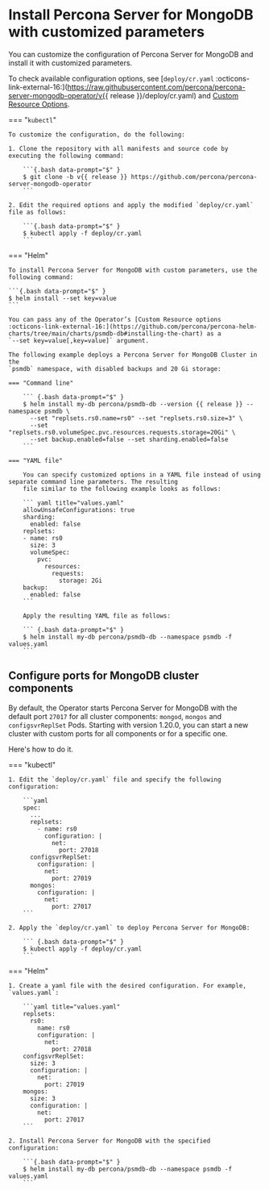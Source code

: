 # Install Percona Server for MongoDB with customized parameters

You can customize the configuration of Percona Server for MongoDB and install it with customized parameters.

To check available configuration options, see [`deploy/cr.yaml`  :octicons-link-external-16:](https://raw.githubusercontent.com/percona/percona-server-mongodb-operator/v{{ release }}/deploy/cr.yaml) and [Custom Resource Options](operator.md).

=== "`kubectl`"

    To customize the configuration, do the following:

    1. Clone the repository with all manifests and source code by executing the following command:

        ```{.bash data-prompt="$" }
        $ git clone -b v{{ release }} https://github.com/percona/percona-server-mongodb-operator
        ```

    2. Edit the required options and apply the modified `deploy/cr.yaml` file as follows:

        ```{.bash data-prompt="$" }
        $ kubectl apply -f deploy/cr.yaml
        ```

=== "Helm"

    To install Percona Server for MongoDB with custom parameters, use the following command:
    
    ```{.bash data-prompt="$" }
    $ helm install --set key=value
    ```

    You can pass any of the Operator’s [Custom Resource options  :octicons-link-external-16:](https://github.com/percona/percona-helm-charts/tree/main/charts/psmdb-db#installing-the-chart) as a
    `--set key=value[,key=value]` argument.

    The following example deploys a Percona Server for MongoDB Cluster in the
    `psmdb` namespace, with disabled backups and 20 Gi storage:

    === "Command line"

        ``` {.bash data-prompt="$" }
        $ helm install my-db percona/psmdb-db --version {{ release }} --namespace psmdb \
          --set "replsets.rs0.name=rs0" --set "replsets.rs0.size=3" \
          --set "replsets.rs0.volumeSpec.pvc.resources.requests.storage=20Gi" \
          --set backup.enabled=false --set sharding.enabled=false
        ``` 

    === "YAML file"

        You can specify customized options in a YAML file instead of using separate command line parameters. The resulting
        file similar to the following example looks as follows:        

        ``` yaml title="values.yaml"
        allowUnsafeConfigurations: true
        sharding:
          enabled: false
        replsets:
        - name: rs0
          size: 3
          volumeSpec:
            pvc:
              resources:
                requests:
                  storage: 2Gi
        backup:
          enabled: false
        ```        

        Apply the resulting YAML file as follows:        

        ``` {.bash data-prompt="$" }
        $ helm install my-db percona/psmdb-db --namespace psmdb -f values.yaml
        ```

## Configure ports for MongoDB cluster components

By default, the Operator starts Percona Server for MongoDB with the default port `27017` for all cluster components: `mongod`, `mongos` and `configsvrReplSet` Pods. Starting with version 1.20.0, you can start a new cluster with custom ports for all components or for a specific one. 

Here's how to do it.

=== "kubectl"

    1. Edit the `deploy/cr.yaml` file and specify the following configuration:    

        ```yaml
        spec: 
          ...
          replsets:
            - name: rs0
              configuration: |
                net:
                  port: 27018
          configsvrReplSet:
            configuration: |
              net:
                port: 27019
          mongos:
            configuration: |
              net:
                port: 27017
        ```    

    2. Apply the `deploy/cr.yaml` to deploy Percona Server for MongoDB:    

        ``` {.bash data-prompt="$" }
        $ kubectl apply -f deploy/cr.yaml
        ```

=== "Helm"

    1. Create a yaml file with the desired configuration. For example, `values.yaml`:

        ```yaml title="values.yaml"
        replsets:
          rs0:
            name: rs0
            configuration: |
              net:
                port: 27018
        configsvrReplSet:
          size: 3
          configuration: |
            net:
              port: 27019
        mongos:
          size: 3
          configuration: |
            net:
              port: 27017
        ```

    2. Install Percona Server for MongoDB with the specified configuration:

        ```{.bash data-prompt="$" }
        $ helm install my-db percona/psmdb-db --namespace psmdb -f values.yaml
        ```






 

